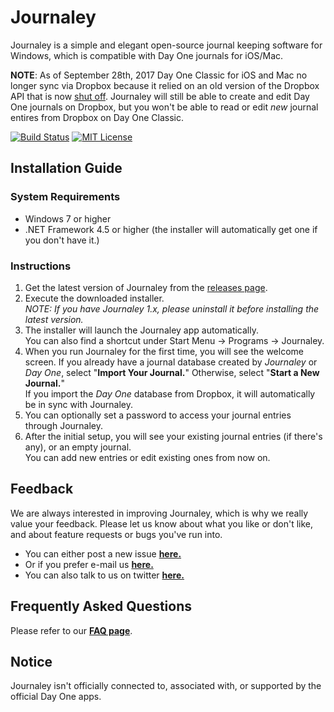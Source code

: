 Journaley
=========



Journaley is a simple and elegant open-source journal keeping software for Windows, which is compatible with Day One journals for iOS/Mac. 

**NOTE**: As of September 28th, 2017 Day One Classic for iOS and Mac no longer sync via Dropbox because it relied on an old version of the Dropbox API that is now [shut off](https://blogs.dropbox.com/developers/2016/06/api-v1-deprecated/). Journaley will still be able to create and edit Day One journals on Dropbox, but you won't be able to read or edit *new* journal entires from Dropbox on Day One Classic.

[![Build Status](http://jenkins.yyoon.net/job/Journaley%20develop/badge/icon)](http://jenkins.yyoon.net/job/Journaley%20develop/) [![MIT License](https://img.shields.io/badge/license-MIT-blue.svg)](https://github.com/yyoon/Journaley/raw/develop/LICENSE)

Installation Guide
-------------------

### System Requirements


* Windows 7 or higher
* .NET Framework 4.5 or higher (the installer will automatically get one if you don't have it.)

### Instructions

1. Get the latest version of Journaley from the [releases page](https://github.com/yyoon/Journaley/releases).
2. Execute the downloaded installer.  
   *NOTE: If you have Journaley 1.x, please uninstall it before installing the latest version.*
3. The installer will launch the Journaley app automatically.  
   You can also find a shortcut under Start Menu -> Programs -> Journaley.
4. When you run Journaley for the first time, you will see the welcome screen.
   If you already have a journal database created by *Journaley* or *Day One*, select "**Import Your Journal.**"
   Otherwise, select "**Start a New Journal.**"  
   If you import the *Day One* database from Dropbox, it will automatically be in sync with Journaley.
5. You can optionally set a password to access your journal entries through Journaley.
6. After the initial setup, you will see your existing journal entries (if there's any), or an empty journal.  
   You can add new entries or edit existing ones from now on.


Feedback
---------

We are always interested in improving Journaley, which is why we really value your feedback. Please let us know about what you like or don't like, and about feature requests or bugs you've run into.

- You can either post a new issue [**here.**](https://github.com/yyoon/Journaley/issues)
- Or if you prefer e-mail us [**here.**](mailto:journaleyapp@gmail.com)
- You can also talk to us on twitter [**here.**](https://twitter.com/journaleyapp)


Frequently Asked Questions
--------------------------
Please refer to our [**FAQ page**](https://github.com/yyoon/Journaley/wiki/Frequently-Asked-Questions-(FAQ)).


Notice
----
Journaley isn't officially connected to, associated with, or supported by the official Day One apps.
